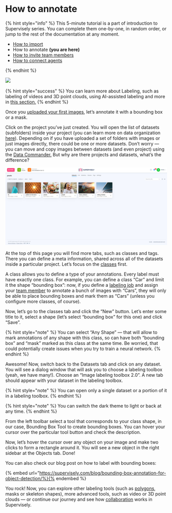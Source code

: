 #  How to annotate

{% hint style="info" %}
This 5-minute tutorial is a part of introduction to Supervisely series. You can complete them one-by-one, in random order, or jump to the rest of the documentation at any moment.

- [How to import](How-to-import.md)
- How to annotate **(you are here)**
- [How to invite team members](Invite-member.md)
- [How to connect agents](connect-your-computer/README.md)

{% endhint %}

![](getting-start-labeling.gif)

{% hint style="success" %}
You can learn more about Labeling, such as labeling of videos and 3D point clouds, using AI-assisted labeling and more in [this section.](../labeling/Labeling-toolbox.md)
{% endhint %}

Once you [uploaded your first images](How-to-import.md), let’s annotate it with a bounding box or a mask.

Click on the project you’ve just created. You will open the list of datasets (subfolders) inside your project (you can learn more on data organization [here](../data-organization/overview.md)). Depending on if you have uploaded a set of folders with images or just images directly, there could be one or more datasets. Don’t worry — you can move and copy images between datasets (and even project) using the [Data Commander.](../data-organization/data-commander/README.md) But why are there projects and datasets, what’s the difference?

![](datasets.png)

At the top of this page you will find more tabs, such as classes and tags. There you can define a meta information, shared across all of the datasets inside a particular project. Let’s focus on the [classes](../data-organization/project/classes/classes.md) first.

A class allows you to define a type of your annotations. Every label must have exactly one class. For example, you can define a class “Car” and limit it the shape “bounding box”: now, if you define a [labeling job](../labeling/jobs/README.md) and assign your [team member](../collaboration/members.md) to annotate a bunch of images with “Cars”, they will only be able to place bounding boxes and mark them as “Cars” (unless you configure more classes, of course).

Now, let’s go to the classes tab and click the “New” button. Let’s enter some title to it, select a shape (let’s select “bounding box” for this one) and click “Save”.

{% hint style="note" %}
You can select “Any Shape” — that will allow to mark annotations of any shape with this class, so can have both “bounding box” and “mask” marked as this class at the same time. Be worried, that could potentially create issues when you try to train a neural network.
{% endhint %}

Awesome! Now, switch back to the Datasets tab and click on any dataset. You will see a dialog window that will ask you to choose a labeling toolbox (yeah, we have many!). Choose an “Image labeling toolbox 2.0”. A new tab should appear with your dataset in the labeling toolbox.

{% hint style="note" %}
You can open only a single dataset or a portion of it in a labeling toolbox.
{% endhint %}

{% hint style="note" %}
You can switch the dark theme to light or back at any time.
{% endhint %}

From the left toolbar select a tool that corresponds to your class shape, in our case, Bounding Box Tool to create bounding boxes. You can hover your cursor over the particular tool button and check the description.

Now, let’s hover the cursor over any object on your image and make two clicks to form a rectangle around it. You will see a new object in the right sidebar at the Objects tab. Done!

You can also check our blog post on how to label with bounding boxes:


{% embed url=”https://supervisely.com/blog/bounding-box-annotation-for-object-detection/%}{% endembed %} 

You rock! Now, you can explore other labeling tools (such as [polygons](https://supervisely.com/blog/how-to-use-polygon-anotation-tool-for-image-segmentation/), masks or skeleton shapes), more advanced tools, such as video or 3D point clouds — or continue our journey and see how [collaboration](../collaboration/members.md) works in Supervisely.
